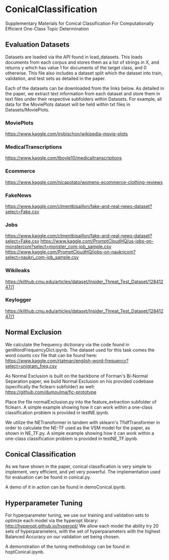 # ConicalClassification
Supplementary Materials for Conical Classification For Computationally Efficient One-Class Topic Determination

## Evaluation Datasets
Datasets are loaded via the API found in load_datasets. This loads documents from each corpus and stores them as a list of strings in X, and returns y which has value 1 for documents of the target class, and 0 otherwise. This file also includes a dataset split which the dataset into train, validation, and test sets as detailed in the paper.

Each of the datasets can be downloaded from the links below. As detailed in the paper, we extract text information from each dataset and store them in text files under their respective subfolders within Datasets. For example, all data for the MoviePlots dataset will be held within txt files in Datasets/MoviePlots.

### MoviePlots
https://www.kaggle.com/jrobischon/wikipedia-movie-plots

### MedicalTranscriptions
https://www.kaggle.com/tboyle10/medicaltranscriptions

### Ecommerce
https://www.kaggle.com/nicapotato/womens-ecommerce-clothing-reviews

### FakeNews
https://www.kaggle.com/clmentbisaillon/fake-and-real-news-dataset?select=Fake.csv

### Jobs
https://www.kaggle.com/clmentbisaillon/fake-and-real-news-dataset?select=Fake.csv
https://www.kaggle.com/PromptCloudHQ/us-jobs-on-monstercom?select=monster_com-job_sample.csv
https://www.kaggle.com/PromptCloudHQ/jobs-on-naukricom?select=naukri_com-job_sample.csv

### Wikileaks
https://kilthub.cmu.edu/articles/dataset/Insider_Threat_Test_Dataset/12841247/1

### Keylogger
https://kilthub.cmu.edu/articles/dataset/Insider_Threat_Test_Dataset/12841247/1

## Normal Exclusion
We calculate the frequency dictionary via the code found in genWordFrequencyDict.ipynb. The dataset used for this task comes the word counts csv file that can be found here:
https://www.kaggle.com/rtatman/english-word-frequency?select=unigram_freq.csv

As Normal Exclusion is built on the backbone of Forman's Bi-Normal Separation paper, we build Normal Exclusion on his provided codebase (specifically the ficlearn subfolder) as well:
https://github.com/dumoulma/fic-prototype

Place the file normalExclusion.py into the feature_extraction subfolder of ficlearn. A simple example showing how it can work within a one-class classification problem is provided in testNE.ipynb.

We utilize the NETransformer in tandem with sklearn's TfidfTransformer in order to calculate the NE-TF used as the VSM model for the paper, as shown in NE_TF.py. A simple example showing how it can work within a one-class classification problem is provided in testNE_TF.ipynb.

## Conical Classification

As we have shown in the paper, conical classification is very simple to implement, very efficient, and yet very powerful. The implementation used for evaluation can be found in conical.py.

A demo of it in action can be found in demoConical.ipynb.

## Hyperparameter Tuning

For hyperparameter tuning, we use our training and validation sets to optimze each model via the hyperopt library: http://hyperopt.github.io/hyperopt/
We allow each model the ability try 20 sets of hyperparameters, with the set of hyperparameters with the highest Balanced Accuracy on our validation set being chosen.

A demonstration of the tuning methodology can be found in hoptConical.ipynb.
